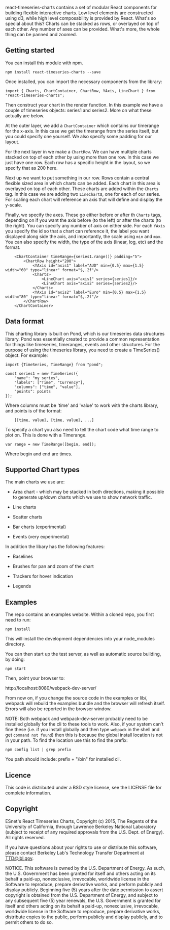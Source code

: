 react-timeseries-charts contains a set of modular React components for building flexible interactive charts. Low level elements are constructed using d3, while high level composability is provided by React. What's so special about this? Charts can be stacked as rows, or overlayed on top of each other. Any number of axes can be provided. What's more, the whole thing can be panned and zoomed.

Getting started
---------------

You can install this module with npm.

```npm install react-timeseries-charts --save```

Once installed, you can import the necessary components from the library:

```
import { Charts, ChartContainer, ChartRow, YAxis, LineChart } from "react-timeseries-charts";
```

Then construct your chart in the render function. In this example we have a couple of timeseries objects: series1 and series2. More on what these actually are below.

At the outer layer, we add a `ChartContainer` which contains our timerange for the x-axis. In this case we get the timerange from the series itself, but you could specify one yourself. We also specify some padding for our layout.

For the next layer in we make a `ChartRow`. We can have multiple charts stacked on top of each other by using more than one row. In this case we just have one row. Each row has a specific height in the layout, so we specify that as 200 here.

Next up we want to put something in our row. Rows contain a central flexible sized area in which charts can be added. Each chart in this area is overlayed on top of each other. These charts are added within the `Charts` tag. In this case we are adding two `LineChart`s, one for each of our series. For scaling each chart will reference an axis that will define and display the y-scale.

Finally, we specify the axes. These go either before or after th `Charts` tags, depending on if you want the axis before (to the left) or after the charts (to the right). You can specify any number of axis on either side. For each `YAxis` you specify the id so that a chart can reference it, the label you want displayed along side the axis, and importantly, the scale using `min` and `max`. You can also specify the width, the type of the axis (linear, log, etc) and the format.

```
    <ChartContainer timeRange={series1.range()} padding="5">
        <ChartRow height="200">
            <YAxis id="axis1" label="AUD" min={0.5} max={1.5} width="60" type="linear" format="$,.2f"/>
            <Charts>
                <LineChart axis="axis1" series={series1}/>
                <LineChart axis="axis2" series={series2}/>
            </Charts>
            <YAxis id="axis2" label="Euro" min={0.5} max={1.5} width="80" type="linear" format="$,.2f"/>
        </ChartRow>
    </ChartContainer>
```

Data format
-----------

This charting library is built on Pond, which is our timeseries data structures library. Pond was essentially created to provide a common representation for things like timeseries, timeranges, events and other structures. For the purpose of using the timeseries library, you need to create a TimeSeries() object. For example:

```
import {TimeSeries, TimeRange} from "pond";
```

```
const series1 = new TimeSeries({
    "name": "my series",
    "labels": ["Time", "Currency"],
    "columns": ["time", "value"],
    "points": points
});
```

Where columns must be 'time' and 'value' to work with the charts library, and points is of the format:

```
    [[time, value], [time, value], ...]
```

To specify a chart you also need to tell the chart code what time range to plot on. This is done with a Timerange.

```
var range = new TimeRange([begin, end]);
```

Where begin and end are times.

Supported Chart types
---------------------

The main charts we use are:

- Area chart - which may be stacked in both directions, making it possible to generate up/down charts which we use to show network traffic.

- Line charts

- Scatter charts

- Bar charts (experimental)

- Events (very experimental)

In addition the libary has the following features:

- Baselines

- Brushes for pan and zoom of the chart

- Trackers for hover indication

- Legends

Examples
--------

The repo contains an examples website. Within a cloned repo, you first need to run:

```npm install```

This will install the development dependencies into your node_modules directory.

You can then start up the test server, as well as automatic source building, by doing:

```npm start```

Then, point your browser to:

http://localhost:8080/webpack-dev-server/

From now on, if you change the source code in the examples or lib/, webpack will rebuild the examples bundle and the browser will refresh itself. Errors will also be reported in the browser window.

NOTE: Both webpack and webpack-dev-server probably need to be installed globally for the cli to these tools to work. Also, if your system can't fine these (i.e. if you install globally and then type `webpack` in the shell and get `command not found`) then this is because the global install location is not in your path. To find the location use this to find the prefix:

```npm config list | grep prefix```

You path should include: prefix + "/bin" for installed cli.

Licence
-------

This code is distributed under a BSD style license, see the LICENSE file for complete information.

Copyright
---------

ESnet's React Timeseries Charts, Copyright (c) 2015, The Regents of the University of California, through Lawrence Berkeley National Laboratory (subject to receipt of any required approvals from the U.S. Dept. of Energy). All rights reserved.

If you have questions about your rights to use or distribute this software, please contact Berkeley Lab's Technology Transfer Department at TTD@lbl.gov.

NOTICE. This software is owned by the U.S. Department of Energy. As such, the U.S. Government has been granted for itself and others acting on its behalf a paid-up, nonexclusive, irrevocable, worldwide license in the Software to reproduce, prepare derivative works, and perform publicly and display publicly. Beginning five (5) years after the date permission to assert copyright is obtained from the U.S. Department of Energy, and subject to any subsequent five (5) year renewals, the U.S. Government is granted for itself and others acting on its behalf a paid-up, nonexclusive, irrevocable, worldwide license in the Software to reproduce, prepare derivative works, distribute copies to the public, perform publicly and display publicly, and to permit others to do so.
